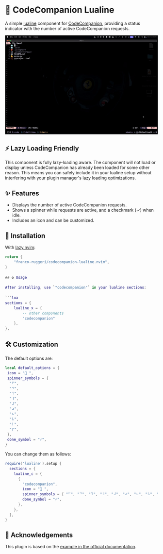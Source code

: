 # 🧩 CodeCompanion Lualine

A simple [lualine](https://github.com/nvim-lualine/lualine.nvim) component for
[CodeCompanion](https://github.com/olimorris/codecompanion.nvim), providing a
status indicator with the number of active CodeCompanion requests.

![demo](assets/demo.gif)

## ⚡️ Lazy Loading Friendly

This component is fully lazy-loading aware. The component will not load or
display unless CodeCompanion has already been loaded for some other reason. This
means you can safely include it in your lualine setup without interfering with
your plugin manager's lazy loading optimizations.

## ✨ Features

- Displays the number of active CodeCompanion requests.
- Shows a spinner while requests are active, and a checkmark (✓) when idle.
- Includes an icon and can be customized.

## 🚀 Installation

With [lazy.nvim](https://github.com/folke/lazy.nvim):

```lua
return {
    "franco-ruggeri/codecompanion-lualine.nvim",
}

## ⚙️ Usage

After installing, use `"codecompanion"` in your lualine sections:

```lua
sections = {
    lualine_x = {
        -- other components
        "codecompanion"
    },
},
```

## 🛠️ Customization

The default options are:

```lua
local default_options = {
 icon = " ",
 spinner_symbols = {
  "⠋",
  "⠙",
  "⠹",
  "⠸",
  "⠼",
  "⠴",
  "⠦",
  "⠧",
  "⠇",
  "⠏",
 },
 done_symbol = "✓",
}
```

You can change them as follows:

```lua
require('lualine').setup {
  sections = {
    lualine_c = {
      {
        "codecompanion",
        icon = " ",
        spinner_symbols = { "⠋", "⠙", "⠹", "⠸", "⠼", "⠴", "⠦", "⠧", "⠇", "⠏" },
        done_symbol = "✓",
      },
    },
  },
}
```

## 🙏 Acknowledgements

This plugin is based on the [example in the official
documentation](https://codecompanion.olimorris.dev/usage/ui.html#lualine-nvim-integration).
